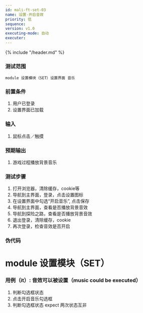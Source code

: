 ```yaml
---
id: mali-ft-set-03
name: 设置-开启音效
priority: 低
sequence: 
version: v1.0
executing-mode: 自动
executer: 
---
```


{% include "/header.md" %}

### 测试范围
    module 设置模块（SET）设置界面 音乐

### 前置条件
1. 用户已登录
2. 设置界面已加载

### 输入
1. 鼠标点击／触摸

### 预期输出
1. 游戏过程播放背景音乐

### 测试步骤
1. 打开浏览器，清除缓存，cookie等
2. 导航到主界面，登录，点击设置图标
3. 在设置界面中勾选“开启音乐”, 点击保存
4. 导航到主界面，查看是否播放背景音效
5. 导航到探险之路，查看是否播放背景音效
6. 退出登录，清除缓存，cookie
7. 再次登录，检查音效是否开启

### 伪代码
# module 设置模块（SET）


### 用例（it）: 音效可以被设置（music could be executed）
1. 判断勾选框状态
2. 点击开启音乐勾选框
3. 判断勾选框状态
expect 两次状态互非  
```